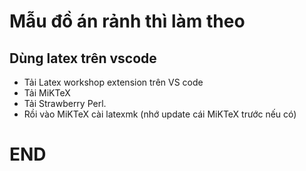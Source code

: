 # Mẫu đồ án rảnh thì làm theo 

## Dùng latex trên vscode 
- Tải Latex workshop extension trên VS code
- Tải MiKTeX
- Tải Strawberry Perl.
- Rồi vào MiKTeX cài latexmk (nhớ update cái MiKTeX trước nếu có)

# END
